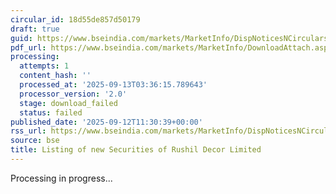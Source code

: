 ```yaml
---
circular_id: 18d55de857d50179
draft: true
guid: https://www.bseindia.com/markets/MarketInfo/DispNoticesNCirculars.aspx?Noticeid={565F1597-8166-4D4F-84B6-2AD4455D3F56}&noticeno=20250912-54&dt=09/12/2025&icount=54&totcount=103&flag=0
pdf_url: https://www.bseindia.com/markets/MarketInfo/DownloadAttach.aspx?id=20250912-54&attachedId=
processing:
  attempts: 1
  content_hash: ''
  processed_at: '2025-09-13T03:36:15.789643'
  processor_version: '2.0'
  stage: download_failed
  status: failed
published_date: '2025-09-12T11:30:39+00:00'
rss_url: https://www.bseindia.com/markets/MarketInfo/DispNoticesNCirculars.aspx?Noticeid={565F1597-8166-4D4F-84B6-2AD4455D3F56}&noticeno=20250912-54&dt=09/12/2025&icount=54&totcount=103&flag=0
source: bse
title: Listing of new Securities of Rushil Decor Limited
---
```


Processing in progress...